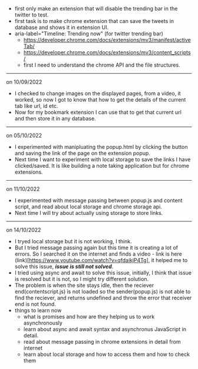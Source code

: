 - first only make an extension that will disable the trending bar in the twitter to test.
- first task is to make chrome extension that can save the tweets in database and shows it in extension UI.
- aria-label="Timeline: Trending now" (for twitter trending bar)
  - https://developer.chrome.com/docs/extensions/mv3/manifest/activeTab/
  - https://developer.chrome.com/docs/extensions/mv3/content_scripts/
  - first I need to understand the chrome API and the file structures.

---

on 10/09/2022

- I checked to change images on the displayed pages, from a video, it worked, so now I got to know that how to get the details of the current tab like url, id etc.
- Now for my bookmark extension I can use that to get that current url and then store it in any database.

---

on 05/10/2022

- I experimented with manipluating the popup.html by clicking the button and saving the link of the page on the extension popup.
- Next time I want to experiment with local storage to save the links I have clicked/saved. It is like building a note taking application but for chrome extensions.

---

on 11/10/2022

- I experimented with message passing between popup.js and content script, and read about local storage and chrome storage api.
- Next time I will try about actually using storage to store links.

---

on 14/10/2022

- I tryed local storage but it is not working, I think.
- But I tried message passing again but this time it is creating a lot of errors. So I searched it on the internet and finds a video - link is here (link)[https://www.youtube.com/watch?v=qfdaikjP4Tg], it helped me to solve this issue, **_issue is still not solved_**.
- I tried using async and await to solve this issue, initially, I think that issue is resolved but it is not, so I might try different solution.
- The problem is when the site stays idle, then the reciever end(contentscript.js) is not loaded so the sender(popup.js) is not able to find the reciever, and returns undefined and throw the error that receiver end is not found.
- things to learn now
  - what is promises and how are they helping us to work asynchronously
  - learn about async and await syntax and asynchronus JavaScript in detail.
  - read about message passing in chrome extensions in detail from internet
  - learn about local storage and how to access them and how to check them
